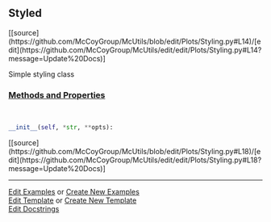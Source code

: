 ## <a id="McUtils.Plots.Styling.Styled">Styled</a> 
<div class="docs-source-link" markdown="1">
[[source](https://github.com/McCoyGroup/McUtils/blob/edit/Plots/Styling.py#L14)/[edit](https://github.com/McCoyGroup/McUtils/edit/edit/Plots/Styling.py#L14?message=Update%20Docs)]
</div>

Simple styling class

<div class="collapsible-section">
 <div class="collapsible-section collapsible-section-header" markdown="1">
 
### <a class="collapse-link" data-toggle="collapse" href="#methods">Methods and Properties</a> <a class="float-right" data-toggle="collapse" href="#methods"><i class="fa fa-chevron-down"></i></a>

 </div>
 <div class="collapsible-section collapsible-section-body collapse" id="methods" markdown="1">

<a id="McUtils.Plots.Styling.Styled.__init__" class="docs-object-method">&nbsp;</a> 
```python
__init__(self, *str, **opts): 
```
<div class="docs-source-link" markdown="1">
[[source](https://github.com/McCoyGroup/McUtils/blob/edit/Plots/Styling.py#L18)/[edit](https://github.com/McCoyGroup/McUtils/edit/edit/Plots/Styling.py#L18?message=Update%20Docs)]
</div>

 </div>
</div>




___

[Edit Examples](https://github.com/McCoyGroup/McUtils/edit/gh-pages/ci/examples/McUtils/Plots/Styling/Styled.md) or 
[Create New Examples](https://github.com/McCoyGroup/McUtils/new/gh-pages/?filename=ci/examples/McUtils/Plots/Styling/Styled.md) <br/>
[Edit Template](https://github.com/McCoyGroup/McUtils/edit/gh-pages/ci/docs/McUtils/Plots/Styling/Styled.md) or 
[Create New Template](https://github.com/McCoyGroup/McUtils/new/gh-pages/?filename=ci/docs/templates/McUtils/Plots/Styling/Styled.md) <br/>
[Edit Docstrings](https://github.com/McCoyGroup/McUtils/edit/edit/Plots/Styling.py#L14?message=Update%20Docs)
